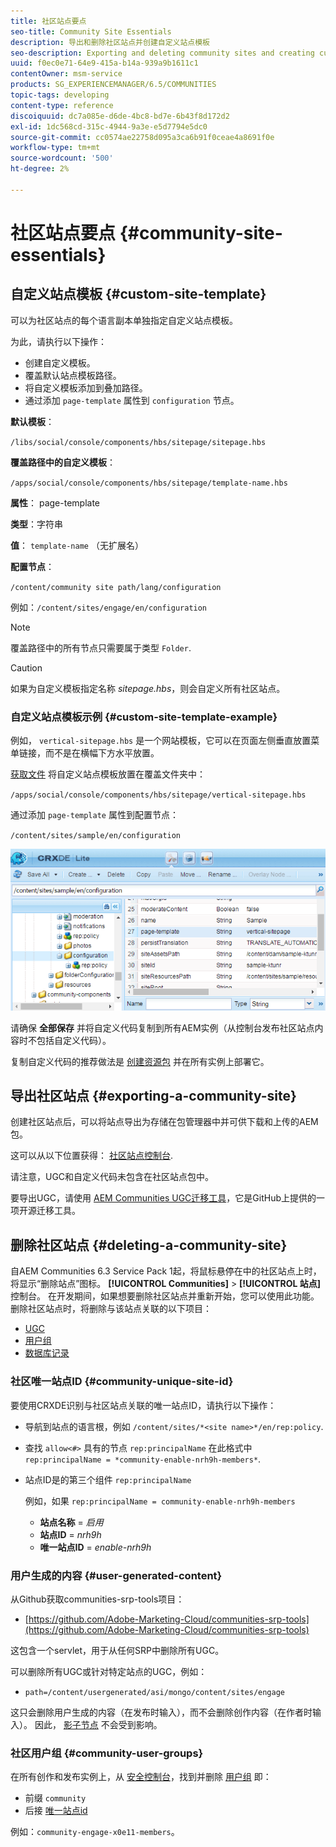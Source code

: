 ```yaml
---
title: 社区站点要点
seo-title: Community Site Essentials
description: 导出和删除社区站点并创建自定义站点模板
seo-description: Exporting and deleting community sites and creating custom site templates
uuid: f0ec0e71-64e9-415a-b14a-939a9b1611c1
contentOwner: msm-service
products: SG_EXPERIENCEMANAGER/6.5/COMMUNITIES
topic-tags: developing
content-type: reference
discoiquuid: dc7a085e-d6de-4bc8-bd7e-6b43f8d172d2
exl-id: 1dc568cd-315c-4944-9a3e-e5d7794e5dc0
source-git-commit: cc0574ae22758d095a3ca6b91f0ceae4a8691f0e
workflow-type: tm+mt
source-wordcount: '500'
ht-degree: 2%

---
```


# 社区站点要点 {#community-site-essentials}

## 自定义站点模板 {#custom-site-template}

可以为社区站点的每个语言副本单独指定自定义站点模板。

为此，请执行以下操作：

* 创建自定义模板。
* 覆盖默认站点模板路径。
* 将自定义模板添加到叠加路径。
* 通过添加 `page-template` 属性到 `configuration` 节点。

**默认模板**：

`/libs/social/console/components/hbs/sitepage/sitepage.hbs`

**覆盖路径中的自定义模板**：

`/apps/social/console/components/hbs/sitepage/template-name.hbs`

**属性**： page-template

**类型**：字符串

**值**： `template-name` （无扩展名）

**配置节点**：

`/content/community site path/lang/configuration`

例如：`/content/sites/engage/en/configuration`

>[!NOTE]
>
>覆盖路径中的所有节点只需要属于类型 `Folder`.

>[!CAUTION]
>
>如果为自定义模板指定名称 *sitepage.hbs*，则会自定义所有社区站点。

### 自定义站点模板示例 {#custom-site-template-example}

例如， `vertical-sitepage.hbs` 是一个网站模板，它可以在页面左侧垂直放置菜单链接，而不是在横幅下方水平放置。

[获取文件](assets/vertical-sitepage.hbs)
将自定义站点模板放置在覆盖文件夹中：

`/apps/social/console/components/hbs/sitepage/vertical-sitepage.hbs`

通过添加 `page-template` 属性到配置节点：

`/content/sites/sample/en/configuration`

![crxde-siteconfiguration](assets/crxde-siteconfiguration.png)

请确保 **全部保存** 并将自定义代码复制到所有AEM实例（从控制台发布社区站点内容时不包括自定义代码）。

复制自定义代码的推荐做法是 [创建资源包](../../help/sites-administering/package-manager.md#creating-a-new-package) 并在所有实例上部署它。

## 导出社区站点 {#exporting-a-community-site}

创建社区站点后，可以将站点导出为存储在包管理器中并可供下载和上传的AEM包。

这可以从以下位置获得： [社区站点控制台](sites-console.md#exporting-the-site).

请注意，UGC和自定义代码未包含在社区站点包中。

要导出UGC，请使用 [AEM Communities UGC迁移工具](https://github.com/Adobe-Marketing-Cloud/communities-ugc-migration)，它是GitHub上提供的一项开源迁移工具。

## 删除社区站点 {#deleting-a-community-site}

自AEM Communities 6.3 Service Pack 1起，将鼠标悬停在中的社区站点上时，将显示“删除站点”图标。 **[!UICONTROL Communities]** > **[!UICONTROL 站点]** 控制台。 在开发期间，如果想要删除社区站点并重新开始，您可以使用此功能。 删除社区站点时，将删除与该站点关联的以下项目：

* [UGC](#user-generated-content)
* [用户组](#community-user-groups)
* [数据库记录](#database-records)

### 社区唯一站点ID {#community-unique-site-id}

要使用CRXDE识别与社区站点关联的唯一站点ID，请执行以下操作：

* 导航到站点的语言根，例如 `/content/sites/*<site name>*/en/rep:policy`.

* 查找 `allow<#>` 具有的节点 `rep:principalName` 在此格式中 `rep:principalName = *community-enable-nrh9h-members*`.

* 站点ID是的第三个组件 `rep:principalName`

   例如，如果 `rep:principalName = community-enable-nrh9h-members`

   * **站点名称** = *启用*
   * **站点ID** = *nrh9h*
   * **唯一站点ID** = *enable-nrh9h*

### 用户生成的内容 {#user-generated-content}

从Github获取communities-srp-tools项目：

* [https://github.com/Adobe-Marketing-Cloud/communities-srp-tools](https://github.com/Adobe-Marketing-Cloud/communities-srp-tools)

这包含一个servlet，用于从任何SRP中删除所有UGC。

可以删除所有UGC或针对特定站点的UGC，例如：

* `path=/content/usergenerated/asi/mongo/content/sites/engage`

这只会删除用户生成的内容（在发布时输入），而不会删除创作内容（在作者时输入）。 因此， [影子节点](srp.md#shadownodes) 不会受到影响。

### 社区用户组 {#community-user-groups}

在所有创作和发布实例上，从 [安全控制台](../../help/sites-administering/security.md)，找到并删除 [用户组](users.md) 即：

* 前缀 `community`
* 后接 [唯一站点id](#community-unique-site-id)

例如：`community-engage-x0e11-members`。
